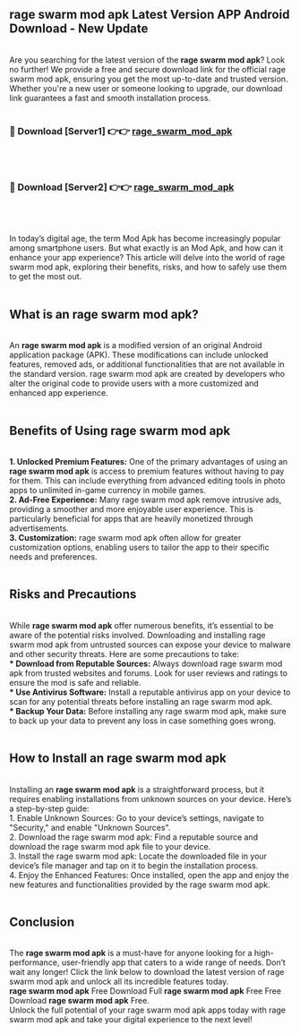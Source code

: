 ## rage swarm mod apk Latest Version APP Android Download - New Update
<br>
Are you searching for the latest version of the <strong>rage swarm mod apk</strong>? Look no further! We provide a free and secure download link for the official rage swarm mod apk, ensuring you get the most up-to-date and trusted version. Whether you're a new user or someone looking to upgrade, our download link guarantees a fast and smooth installation process.
<br>
<br>
<h3>🔴 Download [Server1] 👉👉 <a href="https://modyolo.store/rage+swarm+mod+apk">rage_swarm_mod_apk</a></h3><br>
<br>
<h3>🔴 Download [Server2] 👉👉 <a href="https://modyolo.store/rage+swarm+mod+apk">rage_swarm_mod_apk</a></h3><br>
<br>
<br>
In today’s digital age, the term Mod Apk has become increasingly popular among smartphone users. But what exactly is an Mod Apk, and how can it enhance your app experience? This article will delve into the world of rage swarm mod apk, exploring their benefits, risks, and how to safely use them to get the most out.
<br>
<br>
<h2>What is an rage swarm mod apk?</h2>
<br>
An <strong>rage swarm mod apk</strong> is a modified version of an original Android application package (APK). These modifications can include unlocked features, removed ads, or additional functionalities that are not available in the standard version. rage swarm mod apk are created by developers who alter the original code to provide users with a more customized and enhanced app experience.
<br>
<br>
<h2>Benefits of Using rage swarm mod apk</h2>
<br>
<strong> 1. Unlocked Premium Features:</strong> One of the primary advantages of using an <strong>rage swarm mod apk</strong> is access to premium features without having to pay for them. This can include everything from advanced editing tools in photo apps to unlimited in-game currency in mobile games.
<br>
<strong> 2. Ad-Free Experience:</strong> Many rage swarm mod apk remove intrusive ads, providing a smoother and more enjoyable user experience. This is particularly beneficial for apps that are heavily monetized through advertisements.
<br>
<strong> 3. Customization:</strong> rage swarm mod apk often allow for greater customization options, enabling users to tailor the app to their specific needs and preferences.
<br>
<br>
<h2>Risks and Precautions</h2>
<br>
While <strong>rage swarm mod apk</strong> offer numerous benefits, it’s essential to be aware of the potential risks involved. Downloading and installing rage swarm mod apk from untrusted sources can expose your device to malware and other security threats. Here are some precautions to take:
<br>
<strong> * Download from Reputable Sources:</strong> Always download rage swarm mod apk from trusted websites and forums. Look for user reviews and ratings to ensure the mod is safe and reliable.
<br>
<strong> * Use Antivirus Software:</strong> Install a reputable antivirus app on your device to scan for any potential threats before installing an rage swarm mod apk.
<br>
<strong> * Backup Your Data:</strong> Before installing any rage swarm mod apk, make sure to back up your data to prevent any loss in case something goes wrong.
<br>
<br>
<h2>How to Install an rage swarm mod apk</h2>
<br>
Installing an <strong>rage swarm mod apk</strong> is a straightforward process, but it requires enabling installations from unknown sources on your device. Here’s a step-by-step guide:
<br>
 1. Enable Unknown Sources: Go to your device’s settings, navigate to "Security," and enable "Unknown Sources".
<br>
 2. Download the rage swarm mod apk: Find a reputable source and download the rage swarm mod apk file to your device.
<br>
 3. Install the rage swarm mod apk: Locate the downloaded file in your device’s file manager and tap on it to begin the installation process.
<br>
 4. Enjoy the Enhanced Features: Once installed, open the app and enjoy the new features and functionalities provided by the rage swarm mod apk.
<br>
<br>
<h2><strong>Conclusion</strong></h2>
<br>
The <strong>rage swarm mod apk</strong> is a must-have for anyone looking for a high-performance, user-friendly app that caters to a wide range of needs. Don’t wait any longer! Click the link below to download the latest version of rage swarm mod apk and unlock all its incredible features today.
<br>
<strong>rage swarm mod apk</strong> Free Download Full <strong>rage swarm mod apk</strong> Free Free Download <strong>rage swarm mod apk</strong> Free.
<br>
Unlock the full potential of your rage swarm mod apk apps today with rage swarm mod apk and take your digital experience to the next level!